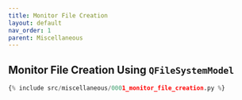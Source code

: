 ```yaml
---
title: Monitor File Creation
layout: default
nav_order: 1
parent: Miscellaneous
---
```


## Monitor File Creation Using `QFileSystemModel`

```python
{% include src/miscellaneous/0001_monitor_file_creation.py %}
```
